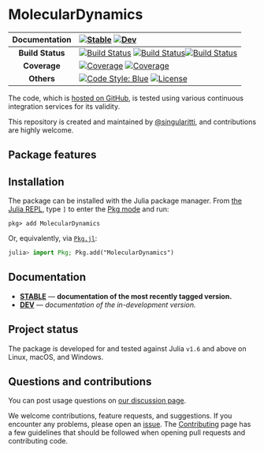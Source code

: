 # MolecularDynamics

| **Documentation** | [![Stable](https://img.shields.io/badge/docs-stable-blue.svg)](https://singularitti.github.io/MolecularDynamics.jl/stable/) [![Dev](https://img.shields.io/badge/docs-dev-blue.svg)](https://singularitti.github.io/MolecularDynamics.jl/dev/)                                                                                                                                                                                                                                                                                                 |
| :---------------: | :------------------------------------------------------------------------------------------------------------------------------------------------------------------------------------------------------------------------------------------------------------------------------------------------------------------------------------------------------------------------------------------------------------------------------------------------------------------------------------------------------------------------- |
| **Build Status**  | [![Build Status](https://github.com/singularitti/MolecularDynamics.jl/actions/workflows/CI.yml/badge.svg?branch=main)](https://github.com/singularitti/MolecularDynamics.jl/actions/workflows/CI.yml?query=branch%3Amain) [![Build Status](https://ci.appveyor.com/api/projects/status/github/singularitti/MolecularDynamics.jl?svg=true)](https://ci.appveyor.com/project/singularitti/MolecularDynamics-jl)[![Build Status](https://api.cirrus-ci.com/github/singularitti/MolecularDynamics.jl.svg)](https://cirrus-ci.com/github/singularitti/MolecularDynamics.jl) |
|   **Coverage**    | [![Coverage](https://github.com/singularitti/MolecularDynamics.jl/badges/main/coverage.svg)](https://github.com/singularitti/MolecularDynamics.jl/commits/main) [![Coverage](https://codecov.io/gh/singularitti/MolecularDynamics.jl/branch/main/graph/badge.svg)](https://codecov.io/gh/singularitti/MolecularDynamics.jl)                                                                                                                                                                                                                |
|    **Others**     | [![Code Style: Blue](https://img.shields.io/badge/code%20style-blue-4495d1.svg)](https://github.com/invenia/BlueStyle) [![License](https://img.shields.io/github/license/singularitti/MolecularDynamics.jl)](https://github.com/singularitti/MolecularDynamics.jl/blob/main/LICENSE)                                                                                                                                                                                                                                                   |

The code, which is [hosted on GitHub](https://github.com/singularitti/MolecularDynamics.jl), is tested
using various continuous integration services for its validity.

This repository is created and maintained by
[@singularitti](https://github.com/singularitti), and contributions are highly welcome.

## Package features



## Installation

The package can be installed with the Julia package manager.
From [the Julia REPL](https://docs.julialang.org/en/v1/stdlib/REPL/), type `]` to enter
the [Pkg mode](https://docs.julialang.org/en/v1/stdlib/REPL/#Pkg-mode) and run:

```julia-repl
pkg> add MolecularDynamics
```

Or, equivalently, via [`Pkg.jl`](https://pkgdocs.julialang.org/v1/):

```julia
julia> import Pkg; Pkg.add("MolecularDynamics")
```

## Documentation

- [**STABLE**](https://singularitti.github.io/MolecularDynamics.jl/stable/) — **documentation of the most recently tagged version.**
- [**DEV**](https://singularitti.github.io/MolecularDynamics.jl/dev/) — _documentation of the in-development version._

## Project status

The package is developed for and tested against Julia `v1.6` and above on Linux, macOS, and
Windows.

## Questions and contributions

You can post usage questions on
[our discussion page](https://github.com/singularitti/MolecularDynamics.jl/discussions).

We welcome contributions, feature requests, and suggestions. If you encounter any problems,
please open an [issue](https://github.com/singularitti/MolecularDynamics.jl/issues).
The [Contributing](@ref) page has
a few guidelines that should be followed when opening pull requests and contributing code.
